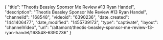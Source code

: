 {
    "title": "Theotis Beasley Sponsor Me Review #13 Ryan Handel",
    "description": "Theotis Beasley Sponsor Me Review #13 Ryan Handel",
    "channelid": "168548",
    "videoid": "6390236",
    "date_created": "1441406477",
    "date_modified": "1455739173",
    "type": "captivate",
    "layout": "channelVideo",
    "url": "\/altamont\/theotis-beasley-sponsor-me-review-13-ryan-handel\/168548-6390236"
}
